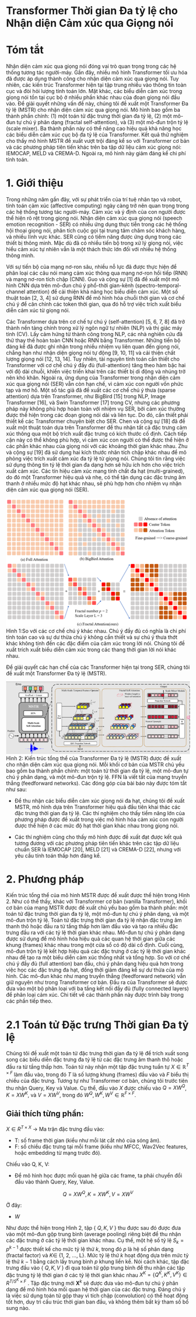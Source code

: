  
# Transformer Thời gian Đa tỷ lệ cho Nhận diện Cảm xúc qua Giọng nói
# Tóm tắt
Nhận diện cảm xúc qua giọng nói đóng vai trò quan trọng trong các hệ thống tương tác người-máy. Gần đây, nhiều mô hình Transformer tối ưu hóa đã được áp dụng thành công cho nhận diện cảm xúc qua giọng nói. Tuy nhiên, các kiến trúc Transformer hiện tại tập trung nhiều vào thông tin toàn cục và đòi hỏi lượng tính toán lớn. Mặt khác, các biểu diễn cảm xúc trong giọng nói tồn tại cục bộ ở nhiều phần khác nhau của đoạn giọng nói đầu vào. Để giải quyết những vấn đề này, chúng tôi đề xuất một Transformer Đa tỷ lệ (MSTR) cho nhận diện cảm xúc qua giọng nói. Mô hình bao gồm ba thành phần chính: (1) một toán tử đặc trưng thời gian đa tỷ lệ, (2) một mô-đun tự chú ý phân dạng (fractal self-attention), và (3) một mô-đun trộn tỷ lệ (scale mixer). Ba thành phần này có thể nâng cao hiệu quả khả năng học các biểu diễn cảm xúc cục bộ đa tỷ lệ của Transformer. Kết quả thử nghiệm cho thấy mô hình MSTR đề xuất vượt trội đáng kể so với Transformer cơ bản và các phương pháp tiên tiến khác trên ba tập dữ liệu cảm xúc giọng nói: IEMOCAP, MELD và CREMA-D. Ngoài ra, mô hình này giảm đáng kể chi phí tính toán.
# 1. Giới thiệu
Trong những năm gần đây, với sự phát triển của trí tuệ nhân tạo và robot, tính toán cảm xúc (affective computing) ngày càng trở nên quan trọng trong các hệ thống tương tác người-máy. Cảm xúc và ý định của con người được thể hiện rõ rệt trong giọng nói. Nhận diện cảm xúc qua giọng nói (speech emotion recognition - SER) có nhiều ứng dụng thực tiễn trong các hệ thống hội thoại giọng nói, phân tích cuộc gọi tại trung tâm chăm sóc khách hàng, và nhiều lĩnh vực khác. SER cũng có tiềm năng được ứng dụng trong các thiết bị thông minh. Mặc dù đã có nhiều tiến bộ trong xử lý giọng nói, việc hiểu cảm xúc tự nhiên vẫn là một thách thức lớn đối với nhiều hệ thống thông minh.

Với sự tiến bộ của mạng nơ-ron sâu, nhiều nỗ lực đã được thực hiện để phân loại các câu nói mang cảm xúc thông qua mạng nơ-ron hồi tiếp (RNN) và mạng nơ-ron tích chập (CNN). Guo và cộng sự [1] đã đề xuất một mô hình CNN dựa trên mô-đun chú ý phổ-thời gian-kênh (spectro-temporal-channel attention) để cải thiện khả năng học biểu diễn cảm xúc. Một số thuật toán [2, 3, 4] sử dụng RNN để mô hình hóa chuỗi thời gian và cơ chế chú ý để cân chỉnh các token thời gian, qua đó hỗ trợ việc trích xuất biểu diễn cảm xúc từ giọng nói.

Các Transformer dựa trên cơ chế tự chú ý (self-attention) [5, 6, 7, 8] đã trở thành nền tảng chính trong xử lý ngôn ngữ tự nhiên (NLP) và thị giác máy tính (CV). Lấy cảm hứng từ thành công trong NLP, các nhà nghiên cứu đã thử thay thế hoàn toàn CNN hoặc RNN bằng Transformer. Những tiến bộ đáng kể đã được ghi nhận trong nhiều nhiệm vụ liên quan đến giọng nói, chẳng hạn như nhận diện giọng nói tự động [9, 10, 11] và cải thiện chất lượng giọng nói [12, 13, 14]. Tuy nhiên, tài nguyên tính toán cần thiết cho Transformer với cơ chế chú ý đầy đủ (full-attention) tăng theo hàm bậc hai với độ dài chuỗi, khiến việc triển khai trên các thiết bị di động và nhúng trở nên khó khăn. Ngoài ra, ứng dụng của Transformer trong nhận diện cảm xúc qua giọng nói (SER) vẫn còn hạn chế, vì cảm xúc con người vốn phức tạp và mơ hồ. Một số tác giả đã đề xuất các cơ chế chú ý thưa (sparse attention) dựa trên Transformer, như BigBird [15] trong NLP, Image Transformer [16], và Swin Transformer [17] trong CV, nhưng các phương pháp này không phù hợp hoàn toàn với nhiệm vụ SER, bởi cảm xúc thường được thể hiện trong các đoạn giọng nói dài và liên tục. Do đó, cần thiết phải thiết kế các Transformer chuyên biệt cho SER. Chen và cộng sự [18] đã đề xuất một thuật toán dựa trên Transformer để thu nhận tất cả đặc trưng cảm xúc thông qua một bộ trích xuất đặc trưng có kích thước cố định. Cách tiếp cận này có thể không phù hợp, vì cảm xúc con người có thể được thể hiện ở các phần khác nhau của giọng nói với các khoảng thời gian khác nhau. Zhu và cộng sự [19] đã sử dụng hai kích thước nhân tích chập khác nhau để mô phỏng việc trích xuất cảm xúc đa tỷ lệ từ giọng nói. Chúng tôi tin rằng việc sử dụng thông tin tỷ lệ thời gian đa dạng hơn sẽ hữu ích hơn cho việc trích xuất cảm xúc. Các tín hiệu cảm xúc mang tính chất đa hạt (multi-grained), do đó một Transformer hiệu quả và nhẹ, có thể tận dụng các đặc trưng âm thanh ở nhiều mức độ hạt khác nhau, sẽ phù hợp hơn cho nhiệm vụ nhận diện cảm xúc qua giọng nói (SER). 

![alt text](image/image.png)
Hình 1:So với các cơ chế chú ý khác nhau. Chú ý đầy đủ có nghĩa là chi phí tính toán cao và sự dư thừa chú ý không cần thiết và sự chú ý thưa thớt khác không tính đến các đặc điểm của cảm xúc trong lời nói. Chúng tôi đề xuất trích xuất biểu diễn cảm xúc trong các thang thời gian lời nói khác nhau.

Để giải quyết các hạn chế của các Transformer hiện tại trong SER, chúng tôi đề xuất một Transformer Đa tỷ lệ (MSTR).

![alt text](image/image-2.png)
Hình 2: Kiến trúc tổng thể của Transformer Đa tỷ lệ (MSTR) được đề xuất cho nhận diện cảm xúc qua giọng nói. Mỗi khối cơ bản của MSTR chủ yếu bao gồm ba thành phần chính: một toán tử thời gian đa tỷ lệ, một mô-đun tự chú ý phân dạng, và một mô-đun trộn tỷ lệ. FFN là viết tắt của mạng truyền thẳng (feedforward networks).
Các đóng góp của bài báo này được tóm tắt như sau:

- Để thu nhận các biểu diễn cảm xúc giọng nói đa hạt, chúng tôi đề xuất MSTR, mô hình dựa trên Transformer hiệu quả đầu tiên khai thác các đặc trưng thời gian đa tỷ lệ. Các thí nghiệm cho thấy tiềm năng lớn của phương pháp được đề xuất trong việc mô hình hóa cảm xúc con người được thể hiện ở các mức độ hạt thời gian khác nhau trong giọng nói.

- Các thí nghiệm cũng cho thấy mô hình được đề xuất đạt được kết quả tương đương với các phương pháp tiên tiến khác trên các tập dữ liệu chuẩn SER là IEMOCAP [20], MELD [21] và CREMA-D [22], nhưng với yêu cầu tính toán thấp hơn đáng kể.
# 2. Phương pháp
Kiến trúc tổng thể của mô hình MSTR được đề xuất được thể hiện trong Hình 2. Như có thể thấy, khác với Transformer cơ bản (vanilla Transformer), khối cơ bản của mạng MSTR được đề xuất chủ yếu bao gồm ba thành phần: một toán tử đặc trưng thời gian đa tỷ lệ, một mô-đun tự chú ý phân dạng, và một mô-đun trộn tỷ lệ. Toán tử đặc trưng thời gian đa tỷ lệ nhận đặc trưng âm thanh thô hoặc đầu ra từ tầng thấp hơn làm đầu vào và tạo ra nhiều đặc trưng đầu ra với các tỷ lệ thời gian khác nhau. Mô-đun tự chú ý phân dạng được sử dụng để mô hình hóa hiệu quả các quan hệ thời gian giữa các khung (frames) khác nhau trong một cửa sổ có độ dài cố định. Cuối cùng, mô-đun trộn tỷ lệ kết hợp hiệu quả các đặc trưng ở các tỷ lệ thời gian khác nhau để tạo ra một biểu diễn cảm xúc thống nhất và tổng hợp. So với cơ chế chú ý đầy đủ (full attention) ban đầu, chú ý phân dạng hiệu quả hơn trong việc học các đặc trưng đa hạt, đồng thời giảm đáng kể sự dư thừa của mô hình. Các mô-đun khác như mạng truyền thẳng (feedforward network) vẫn giữ nguyên như trong Transformer cơ bản. Đầu ra của Transformer sẽ được đưa vào một bộ phân loại với ba tầng kết nối đầy đủ (fully connected layers) để phân loại cảm xúc. Chi tiết về các thành phần này được trình bày trong các phần tiếp theo.
# 2.1 Toán tử Đặc trưng Thời gian Đa tỷ lệ
Chúng tôi đề xuất một toán tử đặc trưng thời gian đa tỷ lệ để trích xuất song song các biểu diễn đặc trưng đa tỷ lệ từ các đặc trưng âm thanh thô hoặc đầu ra từ tầng thấp hơn. Toán tử này nhận một tập đặc trưng tuần tự $X \in \mathbb{R}^{T \times F}$ làm đầu vào, trong đó $T$ là số lượng khung (frames) đầu vào và $F$ biểu thị chiều của đặc trưng. Tương tự như Transformer cơ bản, chúng tôi trước tiên thu nhận Query, Key và Value. Cụ thể, đầu vào $X$ được chiếu vào $Q = XW^{Q}$, $K = XW^{K}$, và $V = XW^{V}$, trong đó $W^{Q}, W^{K}, W^{V} \in \mathbb{R}^{F \times F}$.

## Giải thích từng phần:
$X \in R^{T\times X}$
$\rightarrow$ Ma trận đặc trưng đầu vào:
- T: số frame thời gian (kiểu như mỗi lát cắt nhỏ của sóng âm).
- F: số chiều đặc trưng tại mỗi frame (kiểu như MFCC, Wav2Vec features, hoặc embedding từ mạng trước đó).<br>

Chiếu vào Q, K, V:
- Để mô hình học được mối quan hệ giữa các frame, ta phải chuyển đổi đầu vào thành Query, Key, Value.

$$Q=XW^Q,K=XW^K,V=XW^V$$

Ở đây:
-   $W$

Như được thể hiện trong Hình 2, tập { ${Q},{K},{V}$ }  thu được sau đó được đưa vào một mô-đun gộp trung bình (average pooling) riêng biệt để thu nhận các đặc trưng ở các tỷ lệ thời gian khác nhau. Cụ thể, một hệ số tỷ lệ $S_k = p^{k-1}$ được thiết kế cho mức tỷ lệ thứ $k$, trong đó $p$ là hệ số phân dạng (fractal factor) và $K \in$ {1, 2, ..., L}. Mức tỷ lệ thứ $k$ hoạt động dựa trên mức tỷ lệ thứ $k-1$ bằng cách lấy trung bình $p$ khung liền kề. Nói cách khác, tập đặc trưng đầu vào { ${Q}, {K}, {V}$ } đi qua toán tử gộp trung bình để thu nhận các tập đặc trưng tỷ lệ thời gian ở các tỷ lệ thời gian khác nhau ${X}^{K} = \{Q^K,K^K,V^K\} \in R^{{T/S^K} \times F}$ . Tập đặc trưng mới $\textbf{X}^{k}$ sẽ được đưa vào mô-đun tự chú ý phân dạng để mô hình hóa mối quan hệ thời gian của các đặc trưng. Đáng chú ý là việc sử dụng toán tử gộp thay vì tích chập (convolution) có thể hoạt động tốt hơn, duy trì cấu trúc thời gian ban đầu, và không thêm bất kỳ tham số bổ sung nào.




